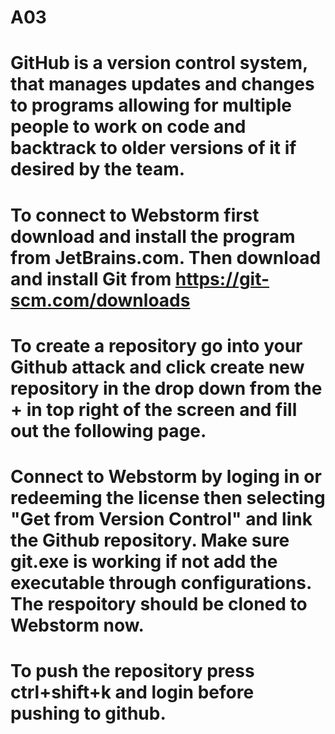 # A03
# GitHub is a version control system, that manages updates and changes to programs allowing for multiple people to work on code and backtrack to older versions of it if desired by the team. 
# To connect to Webstorm first download and install the program from JetBrains.com. Then download and install Git from https://git-scm.com/downloads 
# To create a repository go into your Github attack and click create new repository in the drop down from the + in top right of the screen and fill out the following page.
# Connect to Webstorm by loging in or redeeming the license then selecting "Get from Version Control" and link the Github repository. Make sure git.exe is working if not add the executable through configurations. The respoitory should be cloned to Webstorm now.
# To push the repository press ctrl+shift+k and login before pushing to github.
